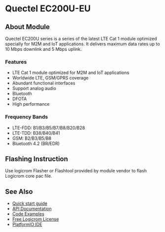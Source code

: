 # Quectel EC200U-EU

## About Module

Quectel EC200U series is a series of the latest LTE Cat 1 module optimized specially for M2M and IoT applications. It delivers maximum data rates up to 10 Mbps downlink and 5 Mbps uplink.

### Features

* LTE Cat 1 module optimized for M2M and IoT applications
* Worldwide LTE, GSM/GPRS coverage
* Abundant functional interfaces
* Support analog audio
* Bluetooth
* DFOTA
* High performance

### Frequency Bands

* LTE-FDD: B1/B3/B5/B7/B8/B20/B28
* LTE-TDD: B38/B40/B41
* GSM: B2/B3/B5/B8
* Bluetooth 4.2 (BR/EDR)

## Flashing Instruction

Use logicrom Flasher or Flashtool provided by module vendor to flash Logicrom core pac file.

## See Also

* [Quick start guide](https://docs.logicrom.com/en/latest/book/quick_start.html)
* [API Documentation](https://docs.logicrom.com/en/latest/)
* [Code Examples](https://github.com/waybyte/platform-logicrom/tree/master/examples)
* [Free Logicrom License](https://waybyte.in/devices/register)
* [PlatformIO IDE](https://platformio.org/platformio-ide)

